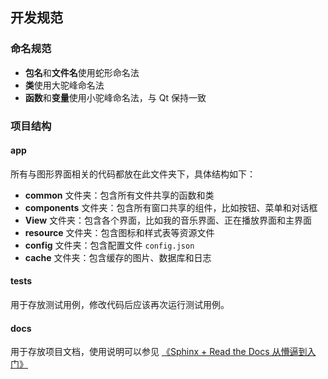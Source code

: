 ## 开发规范

### 命名规范
* **包名**和**文件名**使用蛇形命名法
* **类**使用大驼峰命名法
* **函数**和**变量**使用小驼峰命名法，与 Qt 保持一致

### 项目结构
#### app
所有与图形界面相关的代码都放在此文件夹下，具体结构如下：
* **common** 文件夹：包含所有文件共享的函数和类
* **components** 文件夹：包含所有窗口共享的组件，比如按钮、菜单和对话框
* **View** 文件夹：包含各个界面，比如我的音乐界面、正在播放界面和主界面
* **resource** 文件夹：包含图标和样式表等资源文件
* **config** 文件夹：包含配置文件 `config.json`
* **cache** 文件夹：包含缓存的图片、数据库和日志

#### tests
用于存放测试用例，修改代码后应该再次运行测试用例。

#### docs
用于存放项目文档，使用说明可以参见 [《Sphinx + Read the Docs 从懵逼到入门》](https://zhuanlan.zhihu.com/p/264647009)

